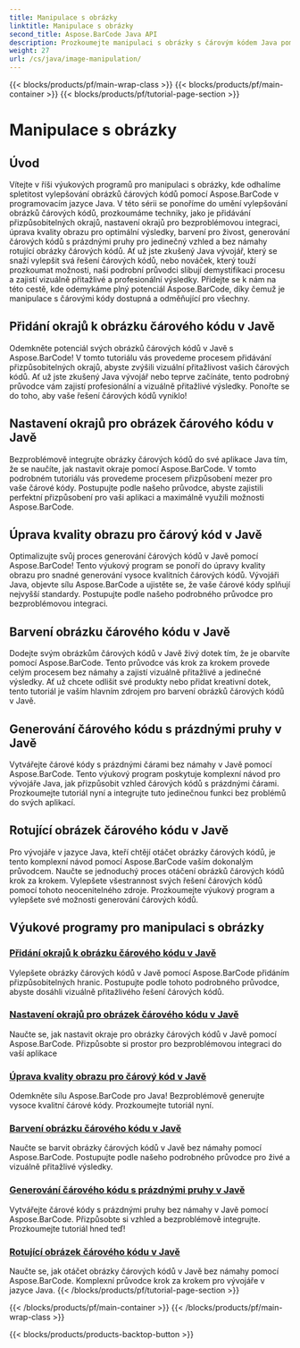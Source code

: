 ```yaml
---
title: Manipulace s obrázky
linktitle: Manipulace s obrázky
second_title: Aspose.BarCode Java API
description: Prozkoumejte manipulaci s obrázky s čárovým kódem Java pomocí výukových programů Aspose.BarCode. Vylepšete, přizpůsobte a vytvořte vizuálně přitažlivé čárové kódy bez námahy.
weight: 27
url: /cs/java/image-manipulation/
---
```


{{< blocks/products/pf/main-wrap-class >}}
{{< blocks/products/pf/main-container >}}
{{< blocks/products/pf/tutorial-page-section >}}

# Manipulace s obrázky

## Úvod
Vítejte v říši výukových programů pro manipulaci s obrázky, kde odhalíme spletitost vylepšování obrázků čárových kódů pomocí Aspose.BarCode v programovacím jazyce Java. V této sérii se ponoříme do umění vylepšování obrázků čárových kódů, prozkoumáme techniky, jako je přidávání přizpůsobitelných okrajů, nastavení okrajů pro bezproblémovou integraci, úprava kvality obrazu pro optimální výsledky, barvení pro živost, generování čárových kódů s prázdnými pruhy pro jedinečný vzhled a bez námahy rotující obrázky čárových kódů. Ať už jste zkušený Java vývojář, který se snaží vylepšit svá řešení čárových kódů, nebo nováček, který touží prozkoumat možnosti, naši podrobní průvodci slibují demystifikaci procesu a zajistí vizuálně přitažlivé a profesionální výsledky. Přidejte se k nám na této cestě, kde odemykáme plný potenciál Aspose.BarCode, díky čemuž je manipulace s čárovými kódy dostupná a odměňující pro všechny.


## Přidání okrajů k obrázku čárového kódu v Javě

Odemkněte potenciál svých obrázků čárových kódů v Javě s Aspose.BarCode! V tomto tutoriálu vás provedeme procesem přidávání přizpůsobitelných okrajů, abyste zvýšili vizuální přitažlivost vašich čárových kódů. Ať už jste zkušený Java vývojář nebo teprve začínáte, tento podrobný průvodce vám zajistí profesionální a vizuálně přitažlivé výsledky. Ponořte se do toho, aby vaše řešení čárových kódů vyniklo!

## Nastavení okrajů pro obrázek čárového kódu v Javě

Bezproblémově integrujte obrázky čárových kódů do své aplikace Java tím, že se naučíte, jak nastavit okraje pomocí Aspose.BarCode. V tomto podrobném tutoriálu vás provedeme procesem přizpůsobení mezer pro vaše čárové kódy. Postupujte podle našeho průvodce, abyste zajistili perfektní přizpůsobení pro vaši aplikaci a maximálně využili možnosti Aspose.BarCode.

## Úprava kvality obrazu pro čárový kód v Javě

Optimalizujte svůj proces generování čárových kódů v Javě pomocí Aspose.BarCode! Tento výukový program se ponoří do úpravy kvality obrazu pro snadné generování vysoce kvalitních čárových kódů. Vývojáři Java, objevte sílu Aspose.BarCode a ujistěte se, že vaše čárové kódy splňují nejvyšší standardy. Postupujte podle našeho podrobného průvodce pro bezproblémovou integraci.

## Barvení obrázku čárového kódu v Javě

Dodejte svým obrázkům čárových kódů v Javě živý dotek tím, že je obarvíte pomocí Aspose.BarCode. Tento průvodce vás krok za krokem provede celým procesem bez námahy a zajistí vizuálně přitažlivé a jedinečné výsledky. Ať už chcete odlišit své produkty nebo přidat kreativní dotek, tento tutoriál je vaším hlavním zdrojem pro barvení obrázků čárových kódů v Javě.

## Generování čárového kódu s prázdnými pruhy v Javě

Vytvářejte čárové kódy s prázdnými čárami bez námahy v Javě pomocí Aspose.BarCode. Tento výukový program poskytuje komplexní návod pro vývojáře Java, jak přizpůsobit vzhled čárových kódů s prázdnými čárami. Prozkoumejte tutoriál nyní a integrujte tuto jedinečnou funkci bez problémů do svých aplikací.

## Rotující obrázek čárového kódu v Javě

Pro vývojáře v jazyce Java, kteří chtějí otáčet obrázky čárových kódů, je tento komplexní návod pomocí Aspose.BarCode vaším dokonalým průvodcem. Naučte se jednoduchý proces otáčení obrázků čárových kódů krok za krokem. Vylepšete všestrannost svých řešení čárových kódů pomocí tohoto neocenitelného zdroje. Prozkoumejte výukový program a vylepšete své možnosti generování čárových kódů.
## Výukové programy pro manipulaci s obrázky
### [Přidání okrajů k obrázku čárového kódu v Javě](./adding-borders-barcode-image/)
Vylepšete obrázky čárových kódů v Javě pomocí Aspose.BarCode přidáním přizpůsobitelných hranic. Postupujte podle tohoto podrobného průvodce, abyste dosáhli vizuálně přitažlivého řešení čárových kódů.
### [Nastavení okrajů pro obrázek čárového kódu v Javě](./setting-margins-barcode-image/)
Naučte se, jak nastavit okraje pro obrázky čárových kódů v Javě pomocí Aspose.BarCode. Přizpůsobte si prostor pro bezproblémovou integraci do vaší aplikace
### [Úprava kvality obrazu pro čárový kód v Javě](./adjusting-image-quality-barcode/)
Odemkněte sílu Aspose.BarCode pro Java! Bezproblémově generujte vysoce kvalitní čárové kódy. Prozkoumejte tutoriál nyní.
### [Barvení obrázku čárového kódu v Javě](./colorizing-barcode-image/)
Naučte se barvit obrázky čárových kódů v Javě bez námahy pomocí Aspose.BarCode. Postupujte podle našeho podrobného průvodce pro živé a vizuálně přitažlivé výsledky.
### [Generování čárového kódu s prázdnými pruhy v Javě](./generating-barcode-empty-bars/)
Vytvářejte čárové kódy s prázdnými pruhy bez námahy v Javě pomocí Aspose.BarCode. Přizpůsobte si vzhled a bezproblémově integrujte. Prozkoumejte tutoriál hned teď!
### [Rotující obrázek čárového kódu v Javě](./rotating-barcode-image/)
Naučte se, jak otáčet obrázky čárových kódů v Javě bez námahy pomocí Aspose.BarCode. Komplexní průvodce krok za krokem pro vývojáře v jazyce Java.
{{< /blocks/products/pf/tutorial-page-section >}}

{{< /blocks/products/pf/main-container >}}
{{< /blocks/products/pf/main-wrap-class >}}

{{< blocks/products/products-backtop-button >}}
